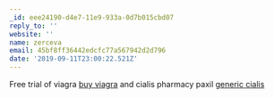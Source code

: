 ```yaml
---
_id: eee24190-d4e7-11e9-933a-0d7b015cbd07
reply_to: ''
website: ''
name: zerceva
email: 45bf8ff36442edcfc77a567942d2d796
date: '2019-09-11T23:00:22.521Z'
---
```

Free trial of viagra <a href="http://chviagranrxusa.com/#">buy viagra</a> and cialis pharmacy paxil <a href="http://cialismnrx.com/#">generic cialis</a>
